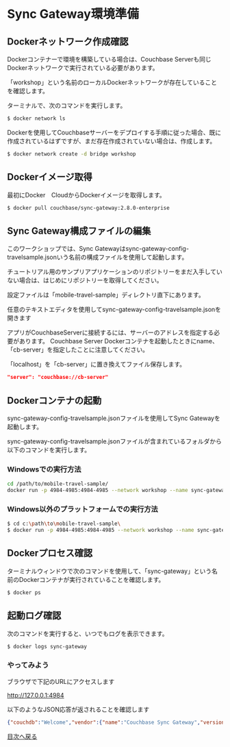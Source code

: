 # Sync Gateway環境準備



## Dockerネットワーク作成確認

Dockerコンテナーで環境を構築している場合は、Couchbase Serverも同じDockerネットワークで実行されている必要があります。

「workshop」という名前のローカルDockerネットワークが存在していることを確認します。

ターミナルで、次のコマンドを実行します。

```BASH
$ docker network ls
```

Dockerを使用してCouchbaseサーバーをデプロイする手順に従った場合、既に作成されているはずですが、まだ存在作成されていない場合は、作成します。

```BASH
$ docker network create -d bridge workshop
```

## Dockerイメージ取得

最初にDocker　CloudからDockerイメージを取得します。

```BASH
$ docker pull couchbase/sync-gateway:2.8.0-enterprise
```

## Sync Gateway構成ファイルの編集

このワークショップでは、Sync Gatewayはsync-gateway-config-travelsample.jsonいう名前の構成ファイルを使用して起動します。

チュートリアル用のサンプリアプリケーションのリポジトリーをまだ入手していない場合は、はじめにリポジトリーを取得してください。

設定ファイルは「mobile-travel-sample」ディレクトリ直下にあります。

任意のテキストエディタを使用してsync-gateway-config-travelsample.jsonを開きます

アプリがCouchbaseServerに接続するには、サーバーのアドレスを指定する必要があります。
Couchbase Server Dockerコンテナを起動したときにname、「cb-server」を指定したことに注意してください。

「localhost」を「cb-server」に置き換えてファイル保存します。


```JSON
"server": "couchbase://cb-server"
```



## Dockerコンテナの起動

sync-gateway-config-travelsample.jsonファイルを使用してSync Gatewayを起動します。

sync-gateway-config-travelsample.jsonファイルが含まれているフォルダから以下のコマンドを実行します。

### Windowsでの実行方法

```BASH
cd /path/to/mobile-travel-sample/
docker run -p 4984-4985:4984-4985 --network workshop --name sync-gateway -d -v %cd%/sync-gateway-config-travelsample.json:/etc/sync_gateway/sync_gateway.json couchbase/sync-gateway:2.8.0-enterprise -adminInterface :4985 /etc/sync_gateway/sync_gateway.json
```

### Windows以外のプラットフォームでの実行方法

```BASH
$ cd c:\path\to\mobile-travel-sample\
$ docker run -p 4984-4985:4984-4985 --network workshop --name sync-gateway -d -v `pwd`/sync-gateway-config-travelsample.json:/etc/sync_gateway/sync_gateway.json couchbase/sync-gateway:2.8.0-enterprise -adminInterface :4985 /etc/sync_gateway/sync_gateway.json
```

## Dockerプロセス確認

ターミナルウィンドウで次のコマンドを使用して、「sync-gateway」という名前のDockerコンテナが実行されていることを確認します。

```BASH
$ docker ps
```
 
## 起動ログ確認

次のコマンドを実行すると、いつでもログを表示できます。

```BASH
$ docker logs sync-gateway
```

### やってみよう
ブラウザで下記のURLにアクセスします

http://127.0.0.1:4984

以下のようなJSON応答が返されることを確認します

```JSON
{"couchdb":"Welcome","vendor":{"name":"Couchbase Sync Gateway","version":"2.8"},"version":"Couchbase Sync Gateway/2.8.0(271;bf3ddf6) EE"}
```

[目次へ戻る](./README.md)
